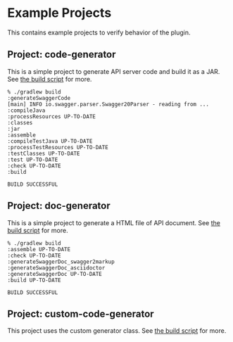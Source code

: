 Example Projects
================

This contains example projects to verify behavior of the plugin.

Project: code-generator
-----------------------

This is a simple project to generate API server code and build it as a JAR.
See [the build script](code-generator/build.gradle) for more.

```
% ./gradlew build
:generateSwaggerCode
[main] INFO io.swagger.parser.Swagger20Parser - reading from ...
:compileJava
:processResources UP-TO-DATE
:classes
:jar
:assemble
:compileTestJava UP-TO-DATE
:processTestResources UP-TO-DATE
:testClasses UP-TO-DATE
:test UP-TO-DATE
:check UP-TO-DATE
:build

BUILD SUCCESSFUL
```


Project: doc-generator
----------------------

This is a simple project to generate a HTML file of API document.
See [the build script](doc-generator/build.gradle) for more.

```
% ./gradlew build
:assemble UP-TO-DATE
:check UP-TO-DATE
:generateSwaggerDoc_swagger2markup
:generateSwaggerDoc_asciidoctor
:generateSwaggerDoc UP-TO-DATE
:build UP-TO-DATE

BUILD SUCCESSFUL
```


Project: custom-code-generator
------------------------------

This project uses the custom generator class.
See [the build script](custom-code-generator/build.gradle) for more.
